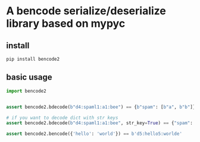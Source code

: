# A bencode serialize/deserialize library based on mypyc

## install

```shell
pip install bencode2
```

## basic usage

```python
import bencode2


assert bencode2.bdecode(b"d4:spaml1:a1:bee") == {b"spam": [b"a", b"b"]}

# if you want to decode dict with str keys
assert bencode2.bdecode(b"d4:spaml1:a1:bee", str_key=True) == {"spam": [b"a", b"b"]}

assert bencode2.bencode({'hello': 'world'}) == b'd5:hello5:worlde'
```
